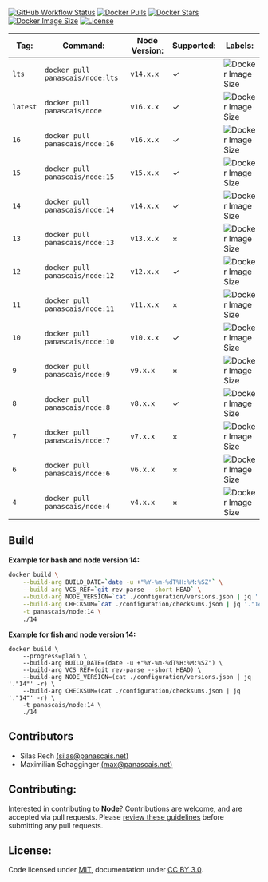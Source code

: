 [![GitHub Workflow Status](https://img.shields.io/github/workflow/status/panascais-docker/node/main?style=flat-square)](https://github.com/panascais-docker/node/actions?query=workflow%3Amain)
[![Docker Pulls](https://img.shields.io/docker/pulls/panascais/node.svg?style=flat-square)](https://hub.docker.com/r/panascais/node)
[![Docker Stars](https://img.shields.io/docker/stars/panascais/node.svg?style=flat-square)](https://hub.docker.com/r/panascais/node)
[![Docker Image Size](https://img.shields.io/docker/image-size/panascais/node.svg?style=flat-square)](https://microbadger.com/images/panascais/node)
[![License](https://img.shields.io/github/license/panascais-docker/node.svg?style=flat-square)](https://hub.docker.com/r/panascais/node)

| **Tag:** | **Command:**                       | **Node Version:** | **Supported:** | **Labels:**                                                                                                                                                                                                                                                                                                                |
|----------|------------------------------------|-------------------|----------------|----------------------------------------------------------------------------------------------------------|
| `lts`    | `docker pull panascais/node:lts`   | `v14.x.x`         | ✓              | ![Docker Image Size](https://img.shields.io/docker/image-size/panascais/node/lts?style=flat-square)      |
| `latest` | `docker pull panascais/node`       | `v16.x.x`         | ✓              | ![Docker Image Size](https://img.shields.io/docker/image-size/panascais/node/latest?style=flat-square)   |
| `16`     | `docker pull panascais/node:16`    | `v16.x.x`         | ✓              | ![Docker Image Size](https://img.shields.io/docker/image-size/panascais/node/16?style=flat-square)       |
| `15`     | `docker pull panascais/node:15`    | `v15.x.x`         | ✓              | ![Docker Image Size](https://img.shields.io/docker/image-size/panascais/node/15?style=flat-square)       |
| `14`     | `docker pull panascais/node:14`    | `v14.x.x`         | ✓              | ![Docker Image Size](https://img.shields.io/docker/image-size/panascais/node/14?style=flat-square)       |
| `13`     | `docker pull panascais/node:13`    | `v13.x.x`         | ×              | ![Docker Image Size](https://img.shields.io/docker/image-size/panascais/node/13?style=flat-square)       |
| `12`     | `docker pull panascais/node:12`    | `v12.x.x`         | ✓              | ![Docker Image Size](https://img.shields.io/docker/image-size/panascais/node/12?style=flat-square)       |
| `11`     | `docker pull panascais/node:11`    | `v11.x.x`         | ×              | ![Docker Image Size](https://img.shields.io/docker/image-size/panascais/node/11?style=flat-square)       |
| `10`     | `docker pull panascais/node:10`    | `v10.x.x`         | ✓              | ![Docker Image Size](https://img.shields.io/docker/image-size/panascais/node/10?style=flat-square)       |
| `9`      | `docker pull panascais/node:9`     | `v9.x.x`          | ×              | ![Docker Image Size](https://img.shields.io/docker/image-size/panascais/node/9?style=flat-square)        |
| `8`      | `docker pull panascais/node:8`     | `v8.x.x`          | ✓              | ![Docker Image Size](https://img.shields.io/docker/image-size/panascais/node/8?style=flat-square)        |
| `7`      | `docker pull panascais/node:7`     | `v7.x.x`          | ×              | ![Docker Image Size](https://img.shields.io/docker/image-size/panascais/node/7?style=flat-square)        |
| `6`      | `docker pull panascais/node:6`     | `v6.x.x`          | ×              | ![Docker Image Size](https://img.shields.io/docker/image-size/panascais/node/6?style=flat-square)        |
| `4`      | `docker pull panascais/node:4`     | `v4.x.x`          | ×              | ![Docker Image Size](https://img.shields.io/docker/image-size/panascais/node/4?style=flat-square)        |

## Build

**Example for bash and node version 14:**
```sh
docker build \
    --build-arg BUILD_DATE=`date -u +"%Y-%m-%dT%H:%M:%SZ"` \
    --build-arg VCS_REF=`git rev-parse --short HEAD` \
    --build-arg NODE_VERSION=`cat ./configuration/versions.json | jq '."14"' -r` \
    --build-arg CHECKSUM=`cat ./configuration/checksums.json | jq '."14"' -r` \
    -t panascais/node:14 \
    ./14
```

**Example for fish and node version 14:**
```fish
docker build \
    --progress=plain \
    --build-arg BUILD_DATE=(date -u +"%Y-%m-%dT%H:%M:%SZ") \
    --build-arg VCS_REF=(git rev-parse --short HEAD) \
    --build-arg NODE_VERSION=(cat ./configuration/versions.json | jq '."14"' -r) \
    --build-arg CHECKSUM=(cat ./configuration/checksums.json | jq '."14"' -r) \
    -t panascais/node:14 \
    ./14
```

## Contributors

 - Silas Rech [(silas@panascais.net)](mailto:silas@panascais.net)
 - Maximilian Schagginger [(max@panascais.net)](mailto:max@panascais.net)

## Contributing:

Interested in contributing to **Node**? Contributions are welcome, and are accepted via pull requests. Please [review these guidelines](contributing.md) before submitting any pull requests.

## License:
Code licensed under [MIT](license.md), documentation under [CC BY 3.0](https://creativecommons.org/licenses/by/3.0/).
